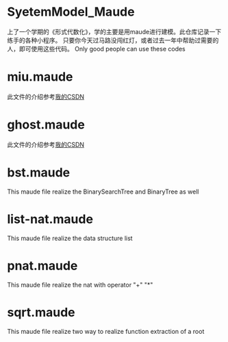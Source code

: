 # SyetemModel_Maude
上了一个学期的《形式代数化》，学的主要是用maude进行建模。此仓库记录一下练手的各种小程序。
只要你今天过马路没闯红灯，或者过去一年中帮助过需要的人，即可使用这些代码。
Only good people can use these codes

# miu.maude
此文件的介绍参考[我的CSDN](https://blog.csdn.net/qq_34291377/article/details/86541909)

# ghost.maude
此文件的介绍参考[我的CSDN](https://blog.csdn.net/qq_34291377/article/details/86542190)

# bst.maude
This maude file realize the BinarySearchTree and BinaryTree as well

# list-nat.maude
This maude file realize the data structure list

# pnat.maude
This maude file realize the nat with operator "+" "*"

# sqrt.maude
This maude file realize two way to realize function extraction of a root